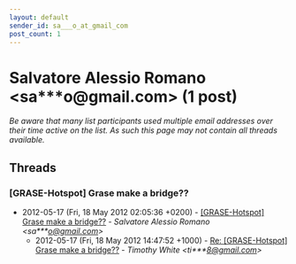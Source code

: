 ```yaml
---
layout: default
sender_id: sa___o_at_gmail_com
post_count: 1
---
```


# Salvatore Alessio Romano <sa***o<span>@</span>gmail.com> (1 post)

_Be aware that many list participants used multiple email addresses over their time active on the list. As such this page may not contain all threads available._

## Threads

### [GRASE-Hotspot] Grase make a bridge??
+ 2012-05-17 (Fri, 18 May 2012 02:05:36 +0200) - [[GRASE-Hotspot] Grase make a bridge??](/archive/2012/05/6613f1fbfc83f8007fa7dcb39697fc9c67d3375fb6d80e302a30a9a93c8c4542) - _Salvatore Alessio Romano \<sa***o@gmail.com\>_
  + 2012-05-17 (Fri, 18 May 2012 14:47:52 +1000) - [Re: [GRASE-Hotspot] Grase make a bridge??](/archive/2012/05/dd6f4898aa9d8facdfa77c0f13308cf46889826d896d853eb6ca37e37a730c55) - _Timothy White \<ti***8@gmail.com\>_

